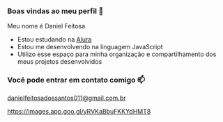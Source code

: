 ### Boas vindas ao meu perfil 💙

Meu nome é Daniel Feitosa

- Estou estudando na [Alura](https://www.alura.com.br)
- Estou me desenvolvendo na linguagem JavaScript
- Utilizo esse espaço para minha organização e compartilhamento dos meus projetos desenvolvidos

### Você pode entrar em contato comigo 📫

danielfeitosadossantos011@gmail.com.br

https://images.app.goo.gl/yRVKaBbuFKKYdHMT8
